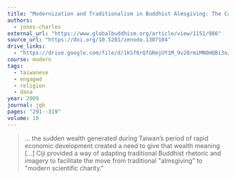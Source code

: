 ```yaml
---
title: "Modernization and Traditionalism in Buddhist Almsgiving: The Case of the Buddhist Compassion Relief Tzu-chi Association in Taiwan"
authors:
  - jones-charles
external_url: "https://www.globalbuddhism.org/article/view/1151/986"
source_url: "https://doi.org/10.5281/zenodo.1307104"
drive_links:
  - "https://drive.google.com/file/d/1kSf0rQfGRmjUY1M_9v28rmiMNOHQBi3o/view?usp=drivesdk"
course: modern
tags:
  - taiwanese
  - engaged
  - religion
  - dana
year: 2009
journal: jgb
pages: "291--319"
volume: 10
---
```


> … the sudden wealth generated during Taiwan’s period of rapid economic development created a need to give that wealth meaning [...] Ciji provided a way of adapting traditional Buddhist rhetoric and imagery to facilitate the move from traditional "almsgiving" to "modern scientific charity."
